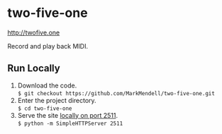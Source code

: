 # two-five-one
http://twofive.one

Record and play back MIDI.

## Run Locally
1. Download the code.  
`$ git checkout https://github.com/MarkMendell/two-five-one.git`
2. Enter the project directory.  
`$ cd two-five-one`
3. Serve the site [locally on port 2511](http://localhost:2511).  
`$ python -m SimpleHTTPServer 2511`
